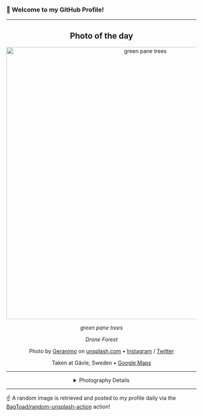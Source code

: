 ### 👋 Welcome to my GitHub Profile!

----
<div align="center">

## Photo of the day
  
  <a href="https://unsplash.com/photos/green-pane-trees-_NM6bXPqaCE"><img width="720" src="https://images.unsplash.com/photo-1488489153583-89ce18dd4968?crop=entropy&cs=tinysrgb&fit=max&fm=jpg&ixid=M3w1OTQ0OTd8MHwxfHJhbmRvbXx8fHx8fHx8fDE3NDM0ODc4MTZ8&ixlib=rb-4.0.3&q=80&w=1080" alt="green pane trees"></a>
  
  <em>green pane trees</em>
  
  <em>Drone Forest</em>

  Photo by [Geranimo](null) on [unsplash.com](https://unsplash.com/) • [Instagram](https://instagram.com/gerandeklerk) / [Twitter](https://twitter.com/gerandeklerk)
  
  Taken at Gävle, Sweden • [Google Maps](https://www.google.com/maps/search/?api=1&query=60.6748796,17.1412726)
  
  ---
  
<details>
<summary>Photography Details</summary>
  
| Parameter     | Value |
| ------------- | ----- |
| Camera Model  | FC300X |
| Exposure Time | 1/120 |
| Aperture      | 2.8 |
| Focal Length  | 3.6 |
| ISO           | 100 |
| Location      | Gävle, Sweden (Sweden) |
| Coordinates   | Latitude 60.6748796, Longitude 17.1412726 |

</details>

</div>

----

☝️ A random image is retrieved and posted to my profile daily via the [BagToad/random-unsplash-action](https://github.com/BagToad/random-unsplash-action) action!
